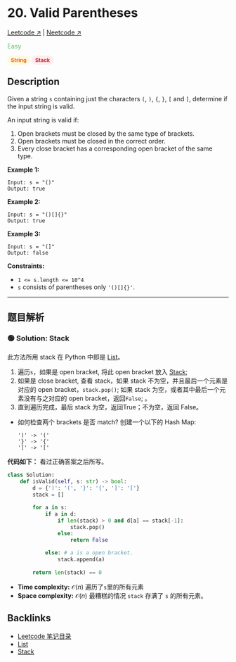 # 20. Valid Parentheses

[Leetcode ↗](https://leetcode.com/problems/valid-parentheses/?envType=problem-list-v2&envId=xi4ci4ig) | [Neetcode ↗](https://neetcode.io/solutions/valid-parentheses)

<font color="#66BB6A">Easy</font> 

<span style="background-color:#FFF8E1; color:#EF6C00; padding:3px 8px; border-radius:12px; font-size:12px; font-weight:bold;">String</span> <span style="background-color:#FFEBEE; color:#C62828; padding:3px 8px; border-radius:12px; font-size:12px; font-weight:bold;">Stack</span>

## Description
Given a string `s` containing just the characters `(`, `)`, `{`, `}`, `[` and `]`, determine if the input string is valid.

An input string is valid if:
1. Open brackets must be closed by the same type of brackets.
2. Open brackets must be closed in the correct order.
3. Every close bracket has a corresponding open bracket of the same type.

**Example 1:**

    Input: s = "()"
    Output: true

**Example 2:**

    Input: s = "()[]{}"
    Output: true

**Example 3:**

    Input: s = "(]"
    Output: false

**Constraints:**
* `1 <= s.length <= 10^4`
* `s` consists of parentheses only `'()[]{}'`.

---


## 题目解析


### 🟢 Solution: Stack
此方法所用 stack 在 Python 中即是 [List](List.md)。
1. 遍历`s`，如果是 open bracket, 将此 open bracket 放入 [Stack](Stack.md);
2. 如果是 close bracket, 查看 stack，如果 stack 不为空，并且最后一个元素是对应的 open bracket，`stack.pop()`; 如果 stack 为空，或者其中最后一个元素没有与之对应的 open bracket，返回`False`; 。
3. 直到遍历完成，最后 stack 为空，返回True；不为空，返回 False。

* 如何检查两个 brackets 是否 match? 创建一个以下的 Hash Map:
  ```
  ')' -> '('
  '}' -> '{'
  ']' -> '['
  ```

**代码如下：**
看过正确答案之后所写。

```Python
class Solution:
    def isValid(self, s: str) -> bool:
        d = {')': '(', '}': '{', ']': '['}
        stack = []

        for a in s:
            if a in d:
                if len(stack) > 0 and d[a] == stack[-1]:
                    stack.pop()
                else:
                    return False

            else: # a is a open bracket.
                stack.append(a)
        
        return len(stack) == 0
```
        
* **Time complexity:** $\mathcal{O}(n)$
  遍历了`s`里的所有元素
* **Space complexity:** $\mathcal{O}(n)$
  最糟糕的情况 `stack` 存满了 `s` 的所有元素。

## Backlinks
- [Leetcode 笔记目录](Leetcode笔记目录.md)
- [List](List.md)
- [Stack](Stack.md)
